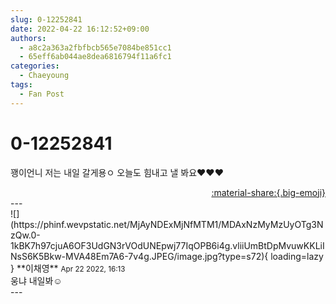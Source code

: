 ```yaml
---
slug: 0-12252841
date: 2022-04-22 16:12:52+09:00
authors:
  - a8c2a363a2fbfbcb565e7084be851cc1
  - 65eff6ab044ae8dea6816794f11a6fc1
categories:
  - Chaeyoung
tags:
  - Fan Post
---
```


# 0-12252841

<div class="post-container" markdown="1">
<div class="content-container md-sidebar__scrollwrap" markdown="1">

꽹이언니 저는 내일 갈게용ㅇ 오늘도 힘내고 낼 봐요❤️❤️❤️

</div>
</div>

<div style="text-align: right;" markdown="1">
<a href="https://weverse.io/fromis9/fanpost/0-12252841" style="text-align: right;">:material-share:{.big-emoji}</a>
</div>
---

<div class="comments-container md-sidebar__scrollwrap" markdown="1">
<div class="comment" markdown="1">
<div class='id-container' markdown="1">
![](https://phinf.wevpstatic.net/MjAyNDExMjNfMTM1/MDAxNzMyMzUyOTg3NzQw.0-1kBK7h97cjuA6OF3UdGN3rVOdUNEpwj77IqOPB6i4g.vliiUmBtDpMvuwKKLiINsS6K5Bkw-MVA48Em7A6-7v4g.JPEG/image.jpg?type=s72){ loading=lazy }
**<span class="artist">이채영</span>** <small>Apr 22 2022, 16:13</small><br>
</div>
<div class='comment-body' markdown="1">
웅냐 내일봐☺️
</div>
</div>
</div>
---
